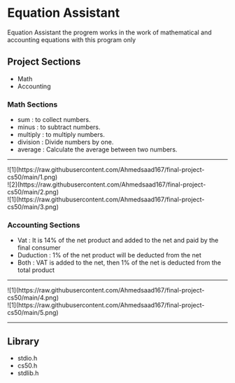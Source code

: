 # Equation Assistant

Equation Assistant the progrem works in the work of mathematical and accounting equations with this program only

## Project Sections
- Math
- Accounting

### Math Sections
- sum : to collect numbers.
- minus : to subtract numbers.
- multiply : to multiply numbers.
- division : Divide numbers by one.
- average : Calculate the average between two numbers.

<hr>
![1](https://raw.githubusercontent.com/Ahmedsaad167/final-project-cs50/main/1.png)
<br>
![2](https://raw.githubusercontent.com/Ahmedsaad167/final-project-cs50/main/2.png)
<br>
![1](https://raw.githubusercontent.com/Ahmedsaad167/final-project-cs50/main/3.png)
<br>

### Accounting Sections
- Vat : It is 14% of the net product and added to the net and paid by the final consumer
- Duduction : 1% of the net product will be deducted from the net
- Both : VAT is added to the net, then 1% of the net is deducted from the total product
<hr>
![1](https://raw.githubusercontent.com/Ahmedsaad167/final-project-cs50/main/4.png)
<br>
![1](https://raw.githubusercontent.com/Ahmedsaad167/final-project-cs50/main/5.png)
<br>
<hr>

## Library
- stdio.h
- cs50.h
- stdlib.h
